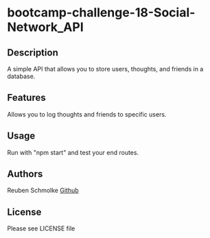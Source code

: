 # bootcamp-challenge-18-Social-Network_API

## Description

A simple API that allows you to store users, thoughts, and friends in a database.

## Features

Allows you to log thoughts and friends to specific users.

## Usage

Run with "npm start" and test your end routes.

## Authors

Reuben Schmolke [Github](https://github.com/RoobyDoobster)

## License

Please see LICENSE file
